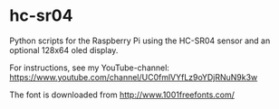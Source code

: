 # hc-sr04
Python scripts for the Raspberry Pi using the HC-SR04 sensor and an optional 128x64 oled display.

For instructions, see my YouTube-channel: https://www.youtube.com/channel/UC0fmlVYfLz9oYDjRNuN9k3w

The font is downloaded from http://www.1001freefonts.com/
